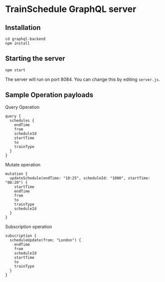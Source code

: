 # TrainSchedule GraphQL server

## Installation

```
cd graphql-backend
npm install
```

## Starting the server

```
npm start
```

The server will run on port 8084. You can change this by editing `server.js`.

## Sample Operation payloads

Query Operation

```
query {
  schedules {
    endTime
    from
    scheduleId
    startTime
    to
    trainType
  }
}

```

Mutate operation

```
mutation {
  updateSchedule(endTime: "10:25", scheduleId: "1000", startTime: "08:20") {
    startTime
    endTime
    from
    to
    trainType
    scheduleId
  }
} 

```

Subscription operation

```
subscription {
  scheduleUpdate(from: "London") {
    endTime
    from
    scheduleId
    startTime
    to
    trainType
  }
}
```